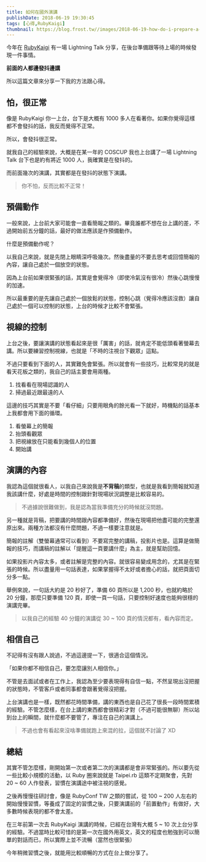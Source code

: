 ```yaml
---
title: 如何在國外演講
publishDate: 2018-06-19 19:30:45
tags: [心得,RubyKaigi]
thumbnail: https://blog.frost.tw//images/2018-06-19-how-do-i-prepare-a-speech/thumbnail.jpg
---
```


今年在 [RubyKaigi](https://rubykaigi.org/2018) 有一場 Lightning Talk 分享，在後台準備跟等待上場的時候發現一件事情。

**前面的人都邊發抖邊講**

所以這篇文章來分享一下我的方法跟心得。

<!--more-->

## 怕，很正常

像是 RubyKaigi 你一上台，台下是大概有 1000 多人在看著你。如果你覺得這樣都不會發抖的話，我反而覺得不正常。

所以，會發抖很正常。

就我自己的經驗來說，大概是在某一年的 COSCUP 我也上台講了一場 Lightning Talk 台下也是約有將近 1000 人，我確實是在發抖的。

而前面幾次的演講，其實都是在發抖的狀態下演講。

> 你不怕，反而比較不正常！

## 預備動作

一般來說，上台前大家可能會一直看簡報之類的。畢竟誰都不想在台上講的差，不過開始前五分鐘的話，最好的做法應該是作預備動作。

什麼是預備動作呢？

以我自己來說，就是先閉上眼睛深呼吸幾次。然後盡量的不要去思考或回憶簡報的內容，讓自己處於一個放空的狀態。

因為上台前如果很緊張的話，其實是會覺得冷（即使冷氣沒有很冷）然後心跳慢慢的加速。

所以最重要的是先讓自己處於一個放鬆的狀態，控制心跳（覺得冷應該沒救）讓自己處於一個可以控制的狀態，上台的時候才比較不會緊張。

## 視線的控制

上台之後，要讓演講的狀態看起來是很「厲害」的話，就肯定不能低頭看著螢幕去講。所以要練習控制視線，也就是「不時的注視台下觀眾」這點。

不過只要看到下面的人，其實難免會緊張。所以就會有一些技巧，比較常見的就是看天花板之類的，我自己的話主要會用兩種。

1. 找看看在現場認識的人
2. 掃過最近跟最遠的人

這邊的技巧其實是不要「看仔細」只要用眼角的餘光看一下就好，時機點的話基本上我都會用下面的循環。

1. 看螢幕上的簡報
2. 抬頭看觀眾
3. 把視線放在只能看到幾個人的位置
4. 開始講

## 演講的內容

我認為這個就很看人，以我自己來說我是**不背稿**的類型，也就是我看到簡報就知道我該講什麼，好處是時間的控制跟針對現場狀況調整是比較容易的。

> 不過據說很難做到，我是認為當我準備充分的時候就沒問題。

另一種就是背稿，把要講的時間跟內容都準備好，然後在現場把他盡可能的完整還原出來。兩種方法都沒有什麼問題，不過一樣要注意就是。

簡報的註解（雙螢幕通常可以看到）不要寫完整的講稿，投影片也是。這算是做簡報的技巧，而講稿的註解以「提醒這一頁要講什麼」為主，就是幫助回憶。

如果投影片內容太多，或者註解是完整的內容。就很容易變成用念的，尤其是在緊張的時候。所以盡量用一句話表達，如果掌握得不太好或者擔心的話，就把頁面切分多一點。

舉例來說，一句話大約是 20 秒好了，準備 60 頁所以是 1,200 秒，也就約略於 20 分鐘，那麼只要準備 120 頁，即使一頁一句話，只要控制好速度也能夠很穩的演講完畢。

> 以我自己的經驗 40 分鐘的演講從 30 ~ 100 頁的情況都有，看內容而定。

## 相信自己

不記得有沒有跟人說過，不過這邊提一下，很適合這個情況。

「如果你都不相信自己，要怎麼讓別人相信你。」

不管是去面試或者在工作上，我認為至少要表現得有自信一點，不然呈現出沒把握的狀態時，不管客戶或者同事都會跟著覺得沒把握。

上台演講也是一樣，既然都花時間準備，講的東西也是自己花了很長一段時間累積的經驗。不管怎麼樣，在台上講的東西都會很精彩才對（不過可能很無聊）所以站到台上的瞬間，就什麼都不要管了，專注在自己的演講上。

> 不過也會有看起來沒啥準備就跑上來混的拉，這個就不討論了 XD

## 總結

其實不管怎麼樣，剛開始第一次或者第二次的演講都是會非常緊張的。所以要先從一些比較小規模的活動，以 Ruby 圈來說就是 Taipei.rb 這類不定期聚會，先對 20 ~ 60 人作發表，習慣在演講途中被注視的感覺。

之後再慢慢往研討會，像是 RubyConf TW 之類的嘗試，從 100 ~ 200 人左右的開始慢慢習慣，等養成了固定的習慣之後，只要演講前的「前置動作」有做好，大多數時候表現的都不會太差。

在三年前第一次去 RubyKaigi 演講的時候，已經在台灣有大概 5 ~ 10 次上台分享的經驗。不過當時比較可惜的是第一次在國外用英文，英文的程度也勉強到可以簡單的對話而已，所以實際上並不流暢（當然也很緊張）

今年稍微習慣之後，就能用比較順暢的方式在台上做分享了。
